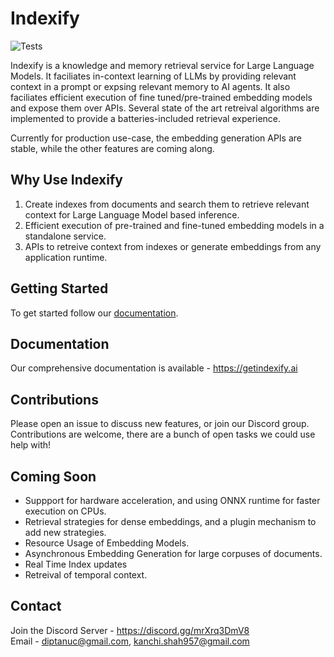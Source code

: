 # Indexify

![Tests](https://github.com/diptanu/indexify/actions/workflows/test.yaml/badge.svg?branch=main)

Indexify is a knowledge and memory retrieval service for Large Language Models. It faciliates in-context learning of LLMs by providing relevant context in a prompt or expsing relevant memory to AI agents.
It also faciliates efficient execution of fine tuned/pre-trained embedding models and expose them over APIs. Several state of the art retreival algorithms are implemented to provide a batteries-included retrieval experience.

Currently for production use-case, the embedding generation APIs are stable, while the other features are coming along.

## Why Use Indexify
1. Create indexes from documents and search them to retrieve relevant context for Large Language Model based inference.
2. Efficient execution of pre-trained and fine-tuned embedding models in a standalone service.
3. APIs to retreive context from indexes or generate embeddings from any application runtime.

## Getting Started

To get started follow our [documentation](https://getindexify.ai/getting_started/).

## Documentation

Our comprehensive documentation is available - https://getindexify.ai

## Contributions
Please open an issue to discuss new features, or join our Discord group. Contributions are welcome, there are a bunch of open tasks we could use help with! 


## Coming Soon 
* Suppport for hardware acceleration, and using ONNX runtime for faster execution on CPUs.
* Retrieval strategies for dense embeddings, and a plugin mechanism to add new strategies.
* Resource Usage of Embedding Models.
* Asynchronous Embedding Generation for large corpuses of documents.
* Real Time Index updates
* Retreival of temporal context.

## Contact 
Join the Discord Server - https://discord.gg/mrXrq3DmV8 <br />
Email - diptanuc@gmail.com, kanchi.shah957@gmail.com
